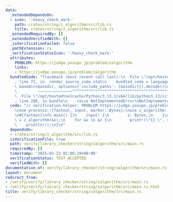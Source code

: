 ```yaml
---
data:
  _extendedDependsOn:
  - icon: ':heavy_check_mark:'
    path: crates/string/z_algorithm/src/lib.rs
    title: crates/string/z_algorithm/src/lib.rs
  _extendedRequiredBy: []
  _extendedVerifiedWith: []
  _isVerificationFailed: false
  _pathExtension: rs
  _verificationStatusIcon: ':heavy_check_mark:'
  attributes:
    PROBLEM: https://judge.yosupo.jp/problem/zalgorithm
    links:
    - https://judge.yosupo.jp/problem/zalgorithm
  bundledCode: "Traceback (most recent call last):\n  File \"/opt/hostedtoolcache/Python/3.13.3/x64/lib/python3.13/site-packages/onlinejudge_verify/documentation/build.py\"\
    , line 71, in _render_source_code_stat\n    bundled_code = language.bundle(stat.path,\
    \ basedir=basedir, options={'include_paths': [basedir]}).decode()\n          \
    \         ~~~~~~~~~~~~~~~^^^^^^^^^^^^^^^^^^^^^^^^^^^^^^^^^^^^^^^^^^^^^^^^^^^^^^^^^^^^^^^^^^\n\
    \  File \"/opt/hostedtoolcache/Python/3.13.3/x64/lib/python3.13/site-packages/onlinejudge_verify/languages/rust.py\"\
    , line 288, in bundle\n    raise NotImplementedError\nNotImplementedError\n"
  code: "// verification-helper: PROBLEM https://judge.yosupo.jp/problem/zalgorithm\n\
    \nuse proconio::{fastout, input, marker::Bytes};\nuse z_algorithm::z_algorithm;\n\
    \n#[fastout]\nfn main() {\n    input! {\n        s: Bytes,\n    }\n\n    let z\
    \ = z_algorithm(&s);\n    for &x in &z {\n        print!(\"{} \", x);\n    }\n\
    \    println!();\n}\n"
  dependsOn:
  - crates/string/z_algorithm/src/lib.rs
  isVerificationFile: true
  path: verify/library_checker/string/zalgorithm/src/main.rs
  requiredBy: []
  timestamp: '2025-03-23 01:06:29+00:00'
  verificationStatus: TEST_ACCEPTED
  verifiedWith: []
documentation_of: verify/library_checker/string/zalgorithm/src/main.rs
layout: document
redirect_from:
- /verify/verify/library_checker/string/zalgorithm/src/main.rs
- /verify/verify/library_checker/string/zalgorithm/src/main.rs.html
title: verify/library_checker/string/zalgorithm/src/main.rs
---
```

